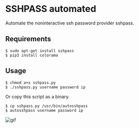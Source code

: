 # SSHPASS automated

Automate the noninteractive ssh password provider sshpass.

## Requirements

```
$ sudo apt-get install sshpass
$ pip3 install colorama
```

## Usage

```
$ chmod a+x sshpass.py
$ ./sshpass.py username password ip
```

Or copy this script as a binary.

```
$ cp sshpass.py /usr/bin/autosshpass
$ autosshpass username password ip
```



![gif](https://user-images.githubusercontent.com/62258986/82859731-d122bb80-9f17-11ea-9948-6fd6c7ed9bf8.gif)
